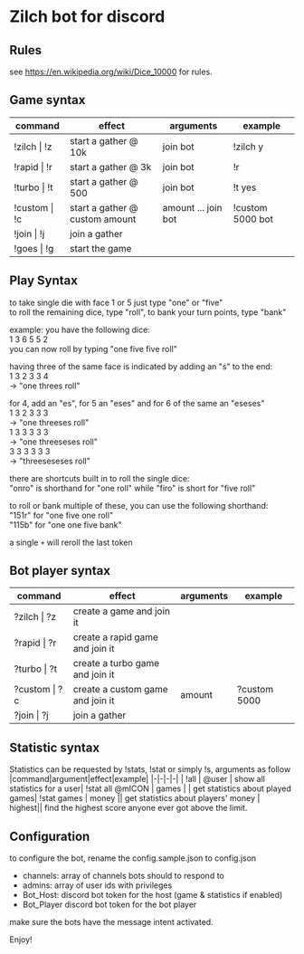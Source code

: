 # Zilch bot for discord

## Rules
see https://en.wikipedia.org/wiki/Dice_10000 for rules.

## Game syntax
| command | effect | arguments | example|
|---------------------------|----------------------|---|-|
| !zilch \| !z  | start a gather @ 10k | join bot| !zilch y
| !rapid \| !r  | start a gather @ 3k  | join bot| !r
| !turbo \| !t  | start a gather @ 500 |join bot | !t yes
| !custom \| !c | start a gather @ custom amount | amount ... join bot| !custom 5000 bot
| !join \| !j | join a gather
| !goes \| !g | start the game

## Play Syntax
to take single die with face 1 or 5 just type "one" or "five"\
to roll the remaining dice, type "roll", to bank your turn points, type "bank"

example: you have the following dice:\
1 3 6 5 5 2\
you can now roll by typing "one five five roll"

having three of the same face is indicated by adding an "s" to the end:\
1 3 2 3 3 4\
-> "one threes roll"

for 4, add an "es", for 5 an "eses" and for 6 of the same an "eseses"\
1 3 2 3 3 3\
-> "one threeses roll"\
1 3 3 3 3 3\
-> "one threeseses roll"\
3 3 3 3 3 3\
-> "threeseseses roll"

there are shortcuts built in to roll the single dice:\
"onro" is shorthand for "one roll" while "firo" is short for "five roll"

to roll or bank multiple of these, you can use the following shorthand:\
"151r" for "one five one roll"\
"115b" for "one one five bank"

a single `+` will reroll the last token

## Bot player syntax
| command | effect | arguments | example|
|-|-|-|-|
| ?zilch \| ?z | create a game and join it
| ?rapid \| ?r | create a rapid game and join it
| ?turbo \| ?t | create a turbo game and join it
| ?custom \| ?c | create a custom game and join it | amount | ?custom 5000
| ?join \| ?j | join a gather

## Statistic syntax
Statistics can be requested by !stats, !stat or simply !s, arguments as follow
|command|argument|effect|example|
|-|-|-|-|
| !all | @user | show all statistics for a user| !stat all @mICON
| games | | get statistics about played games| !stat games
| money || get statistics about players' money
| highest|| find the highest score anyone ever got above the limit.

## Configuration
to configure the bot, rename the config.sample.json to config.json
- channels: array of channels bots should to respond to
- admins: array of user ids with privileges
- Bot_Host: discord bot token for the host (game & statistics if enabled)
- Bot_Player discord bot token for the bot player

make sure the bots have the message intent activated.

Enjoy!